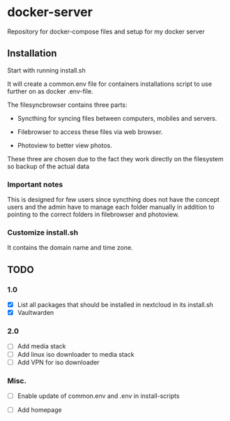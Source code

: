 # docker-server
Repository for docker-compose files and setup for my docker server

## Installation
Start with running install.sh

It will create a common.env file for containers installations script to use further on as docker .env-file.

The filesyncbrowser contains three parts:

- Syncthing for syncing files between computers, mobiles and servers.

- Filebrowser to access these files via web browser.

- Photoview to better view photos.

These three are chosen due to the fact they work directly on the filesystem so backup of the actual data 

### Important notes
This is designed for few users since syncthing does not have the concept users and the admin have to manage each folder manually in addition to pointing to the correct folders in filebrowser and photoview.

### Customize install.sh
It contains the domain name and time zone.





## TODO
### 1.0
- [x] List all packages that should be installed in nextcloud in its install.sh
- [x] Vaultwarden
### 2.0
- [ ] Add media stack
- [ ] Add linux iso downloader to media stack
- [ ] Add VPN for iso downloader
### Misc.
- [ ] Enable update of common.env and .env in install-scripts
- [ ] Add homepage


